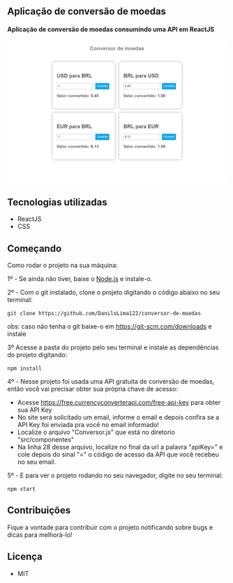 ## Aplicação de conversão de moedas
#### Aplicação  de conversão de moedas consumindo uma API em ReactJS

![](/src/img/tela.png)

## Tecnologias utilizadas

- ReactJS
- CSS

## Começando

Como rodar o projeto na sua máquina:

1º - Se ainda não tiver, baixe o [Node.js](https://nodejs.org/en/download/) e instale-o.


2º - Com o git instalado, clone o projeto digitando o código abaixo no seu terminal:

~~~shell
git clone https://github.com/DaniloLima122/conversor-de-moedas
~~~

obs: caso não tenha o git baixe-o em https://git-scm.com/downloads e instale

3º Acesse a pasta do projeto pelo seu terminal e instale as dependências do projeto digitando:

~~~shell
npm install
~~~

4º - Nesse projeto foi usada uma API gratuita de conversão de moedas, então você vai precisar obter sua própria chave de acesso:
    
- Acesse https://free.currencyconverterapi.com/free-api-key para obter sua API Key
- No site será solicitado um email, informe o email e depois confira se a API Key foi enviada pra você no email informado!
- Localize o arquivo "Conversor.js" que está no diretorio "src/componentes"
- Na linha 28 desse arquivo, localize no final da url a palavra "apiKey=" e cole depois do sinal "=" o código de acesso da API que você recebeu no seu email.


5º - E para ver o projeto rodando no seu navegador, digite no seu terminal:

~~~shell
npm start
~~~

## Contribuições

Fique a vontade para contribuir com o projeto notificando sobre bugs e dicas para melhorá-lo!

## Licença
- MIT